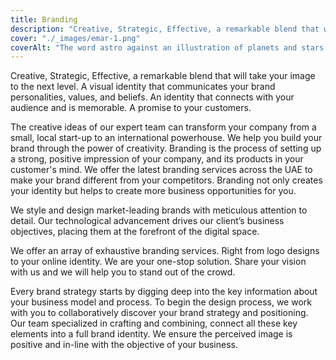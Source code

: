 ```yaml
---
title: Branding
description: "Creative, Strategic, Effective, a remarkable blend that will take your image to the next level."
cover: "./_images/emar-1.png"
coverAlt: "The word astro against an illustration of planets and stars."
---
```


Creative, Strategic, Effective, a remarkable blend that will take your image to the next level. A visual identity that communicates your brand personalities, values, and beliefs. An identity that connects with your audience and is memorable. A promise to your customers.

The creative ideas of our expert team can transform your company from a small, local start-up to an international powerhouse. We help you build your brand through the power of creativity. Branding is the process of setting up a strong, positive impression of your company, and its products in your customer's mind. We offer the latest branding services across the UAE to make your brand different from your competitors. Branding not only creates your identity but helps to create more business opportunities for you.

We style and design market-leading brands with meticulous attention to detail. Our technological advancement drives our client’s business objectives, placing them at the forefront of the digital space.

We offer an array of exhaustive branding services. Right from logo designs to your online identity. We are your one-stop solution. Share your vision with us and we will help you to stand out of the crowd.

Every brand strategy starts by digging deep into the key information about your business model and process. To begin the design process, we work with you to collaboratively discover your brand strategy and positioning. Our team specialized in crafting and combining, connect all these key elements into a full brand identity. We ensure the perceived image is positive and in-line with the objective of your business.